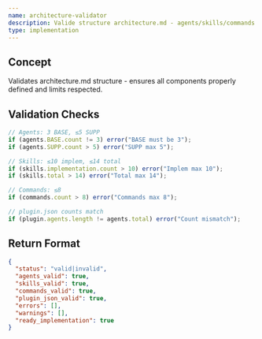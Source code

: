 ```yaml
---
name: architecture-validator
description: Valide structure architecture.md - agents/skills/commands définition
type: implementation
---
```


## Concept

Validates architecture.md structure - ensures all components properly defined and limits respected.

## Validation Checks

```javascript
// Agents: 3 BASE, ≤5 SUPP
if (agents.BASE.count != 3) error("BASE must be 3");
if (agents.SUPP.count > 5) error("SUPP max 5");

// Skills: ≤10 implem, ≤14 total
if (skills.implementation.count > 10) error("Implem max 10");
if (skills.total > 14) error("Total max 14");

// Commands: ≤8
if (commands.count > 8) error("Commands max 8");

// plugin.json counts match
if (plugin.agents.length != agents.total) error("Count mismatch");
```

## Return Format

```json
{
  "status": "valid|invalid",
  "agents_valid": true,
  "skills_valid": true,
  "commands_valid": true,
  "plugin_json_valid": true,
  "errors": [],
  "warnings": [],
  "ready_implementation": true
}
```
